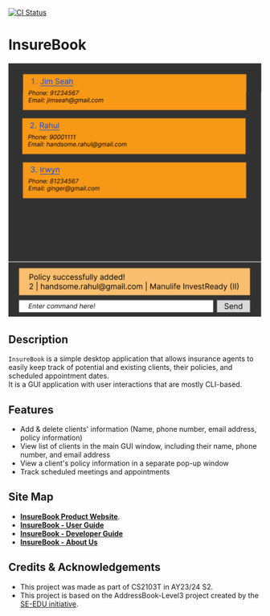 [![CI Status](https://github.com/AY2324S2-CS2103T-W09-4/tp/actions/workflows/gradle.yml/badge.svg?branch=master)](https://github.com/AY2324S2-CS2103T-W09-4/tp/actions/workflows/gradle.yml/)

# InsureBook

![Ui](docs/images/Ui.png)

## Description
``InsureBook`` is a simple desktop application that allows insurance agents to easily keep track of potential and existing clients, their policies, and scheduled appointment dates. <br> It is a GUI application with user interactions that are mostly CLI-based.

## Features
* Add & delete clients' information (Name, phone number, email address, policy information)
* View list of clients in the main GUI window, including their name, phone number, and email address
* View a client's policy information in a separate pop-up window
* Track scheduled meetings and appointments

## Site Map
* **[InsureBook Product Website](https://ay2324s2-cs2103t-w09-4.github.io/tp/)**.
* **[InsureBook - User Guide](https://ay2324s2-cs2103t-w09-4.github.io/tp/UserGuide.html)**
* **[InsureBook - Developer Guide](https://ay2324s2-cs2103t-w09-4.github.io/tp/DeveloperGuide.html)**
* **[InsureBook - About Us](https://ay2324s2-cs2103t-w09-4.github.io/tp/AboutUs.html)**

## Credits & Acknowledgements
- This project was made as part of CS2103T in AY23/24 S2.
- This project is based on the AddressBook-Level3 project created by the [SE-EDU initiative](https://se-education.org).
